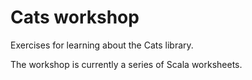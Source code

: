 # Cats workshop
Exercises for learning about the Cats library.

The workshop is currently a series of Scala worksheets.
